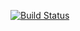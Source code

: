 [![Build Status](https://travis-ci.org/jimmysjiang/travis3.svg?branch=master)](https://travis-ci.org/jimmysjiang/travis3)
